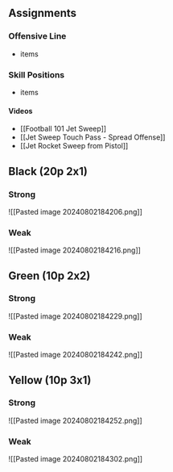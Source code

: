 ## Assignments

### Offensive Line
- items

### Skill Positions
- items

#### Videos
- [[Football 101 Jet Sweep]]
- [[Jet Sweep Touch Pass - Spread Offense]]
- [[Jet Rocket Sweep from Pistol]]


## Black (20p 2x1)

### Strong
![[Pasted image 20240802184206.png]]

### Weak
![[Pasted image 20240802184216.png]]

## Green (10p 2x2)

### Strong
![[Pasted image 20240802184229.png]]

### Weak
![[Pasted image 20240802184242.png]]

## Yellow (10p 3x1)

### Strong
![[Pasted image 20240802184252.png]]

### Weak
![[Pasted image 20240802184302.png]]